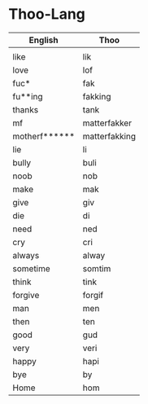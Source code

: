# Thoo-Lang

| English | Thoo |
| - | - |
| | |
| like | lik |
| love | lof |
| fuc* | fak |
| fu**ing | fakking |
| thanks | tank |
| mf | matterfakker |
| motherf****** | matterfakking |
| lie | li |
| bully | buli |
| noob | nob |
| make | mak |
| give | giv |
| die | di |
| need | ned |
| cry | cri |
| always | alway |
| sometime | somtim |
| think | tink |
| forgive | forgif |
| man | men |
| then | ten |
| good | gud |
| very | veri |
| happy | hapi |
| bye | by |
| Home | hom |
